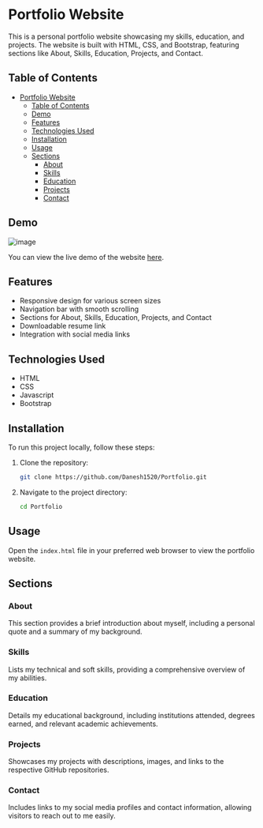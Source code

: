 
# Portfolio Website

This is a personal portfolio website showcasing my skills, education, and projects. The website is built with HTML, CSS, and Bootstrap, featuring sections like About, Skills, Education, Projects, and Contact.

## Table of Contents

- [Portfolio Website](#portfolio-website)
  - [Table of Contents](#table-of-contents)
  - [Demo](#demo)
  - [Features](#features)
  - [Technologies Used](#technologies-used)
  - [Installation](#installation)
  - [Usage](#usage)
  - [Sections](#sections)
    - [About](#about)
    - [Skills](#skills)
    - [Education](#education)
    - [Projects](#projects)
    - [Contact](#contact)

## Demo

![image](https://github.com/Danesh1520/Portfolio/images/Portfolio.jpg)

You can view the live demo of the website [here](https://danesh1520.github.io/Portfolio/).

## Features

- Responsive design for various screen sizes
- Navigation bar with smooth scrolling
- Sections for About, Skills, Education, Projects, and Contact
- Downloadable resume link
- Integration with social media links

## Technologies Used

- HTML
- CSS
- Javascript
- Bootstrap

## Installation

To run this project locally, follow these steps:

1. Clone the repository:
   ```sh
   git clone https://github.com/Danesh1520/Portfolio.git
   ```
2. Navigate to the project directory:
   ```sh
   cd Portfolio
   ```

## Usage

Open the `index.html` file in your preferred web browser to view the portfolio website.

## Sections

### About

This section provides a brief introduction about myself, including a personal quote and a summary of my background.

### Skills

Lists my technical and soft skills, providing a comprehensive overview of my abilities.

### Education

Details my educational background, including institutions attended, degrees earned, and relevant academic achievements.

### Projects

Showcases my projects with descriptions, images, and links to the respective GitHub repositories.

### Contact

Includes links to my social media profiles and contact information, allowing visitors to reach out to me easily.
